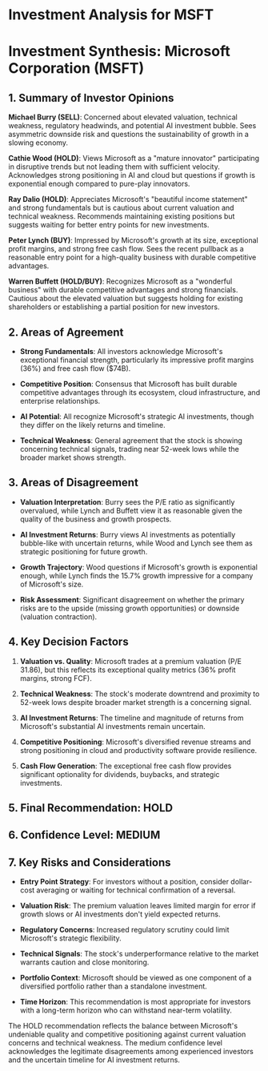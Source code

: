 # Investment Analysis for MSFT

# Investment Synthesis: Microsoft Corporation (MSFT)

## 1. Summary of Investor Opinions

**Michael Burry (SELL)**: Concerned about elevated valuation, technical weakness, regulatory headwinds, and potential AI investment bubble. Sees asymmetric downside risk and questions the sustainability of growth in a slowing economy.

**Cathie Wood (HOLD)**: Views Microsoft as a "mature innovator" participating in disruptive trends but not leading them with sufficient velocity. Acknowledges strong positioning in AI and cloud but questions if growth is exponential enough compared to pure-play innovators.

**Ray Dalio (HOLD)**: Appreciates Microsoft's "beautiful income statement" and strong fundamentals but is cautious about current valuation and technical weakness. Recommends maintaining existing positions but suggests waiting for better entry points for new investments.

**Peter Lynch (BUY)**: Impressed by Microsoft's growth at its size, exceptional profit margins, and strong free cash flow. Sees the recent pullback as a reasonable entry point for a high-quality business with durable competitive advantages.

**Warren Buffett (HOLD/BUY)**: Recognizes Microsoft as a "wonderful business" with durable competitive advantages and strong financials. Cautious about the elevated valuation but suggests holding for existing shareholders or establishing a partial position for new investors.

## 2. Areas of Agreement

- **Strong Fundamentals**: All investors acknowledge Microsoft's exceptional financial strength, particularly its impressive profit margins (36%) and free cash flow ($74B).

- **Competitive Position**: Consensus that Microsoft has built durable competitive advantages through its ecosystem, cloud infrastructure, and enterprise relationships.

- **AI Potential**: All recognize Microsoft's strategic AI investments, though they differ on the likely returns and timeline.

- **Technical Weakness**: General agreement that the stock is showing concerning technical signals, trading near 52-week lows while the broader market shows strength.

## 3. Areas of Disagreement

- **Valuation Interpretation**: Burry sees the P/E ratio as significantly overvalued, while Lynch and Buffett view it as reasonable given the quality of the business and growth prospects.

- **AI Investment Returns**: Burry views AI investments as potentially bubble-like with uncertain returns, while Wood and Lynch see them as strategic positioning for future growth.

- **Growth Trajectory**: Wood questions if Microsoft's growth is exponential enough, while Lynch finds the 15.7% growth impressive for a company of Microsoft's size.

- **Risk Assessment**: Significant disagreement on whether the primary risks are to the upside (missing growth opportunities) or downside (valuation contraction).

## 4. Key Decision Factors

1. **Valuation vs. Quality**: Microsoft trades at a premium valuation (P/E 31.86), but this reflects its exceptional quality metrics (36% profit margins, strong FCF).

2. **Technical Weakness**: The stock's moderate downtrend and proximity to 52-week lows despite broader market strength is a concerning signal.

3. **AI Investment Returns**: The timeline and magnitude of returns from Microsoft's substantial AI investments remain uncertain.

4. **Competitive Positioning**: Microsoft's diversified revenue streams and strong positioning in cloud and productivity software provide resilience.

5. **Cash Flow Generation**: The exceptional free cash flow provides significant optionality for dividends, buybacks, and strategic investments.

## 5. Final Recommendation: HOLD

## 6. Confidence Level: MEDIUM

## 7. Key Risks and Considerations

- **Entry Point Strategy**: For investors without a position, consider dollar-cost averaging or waiting for technical confirmation of a reversal.

- **Valuation Risk**: The premium valuation leaves limited margin for error if growth slows or AI investments don't yield expected returns.

- **Regulatory Concerns**: Increased regulatory scrutiny could limit Microsoft's strategic flexibility.

- **Technical Signals**: The stock's underperformance relative to the market warrants caution and close monitoring.

- **Portfolio Context**: Microsoft should be viewed as one component of a diversified portfolio rather than a standalone investment.

- **Time Horizon**: This recommendation is most appropriate for investors with a long-term horizon who can withstand near-term volatility.

The HOLD recommendation reflects the balance between Microsoft's undeniable quality and competitive positioning against current valuation concerns and technical weakness. The medium confidence level acknowledges the legitimate disagreements among experienced investors and the uncertain timeline for AI investment returns.